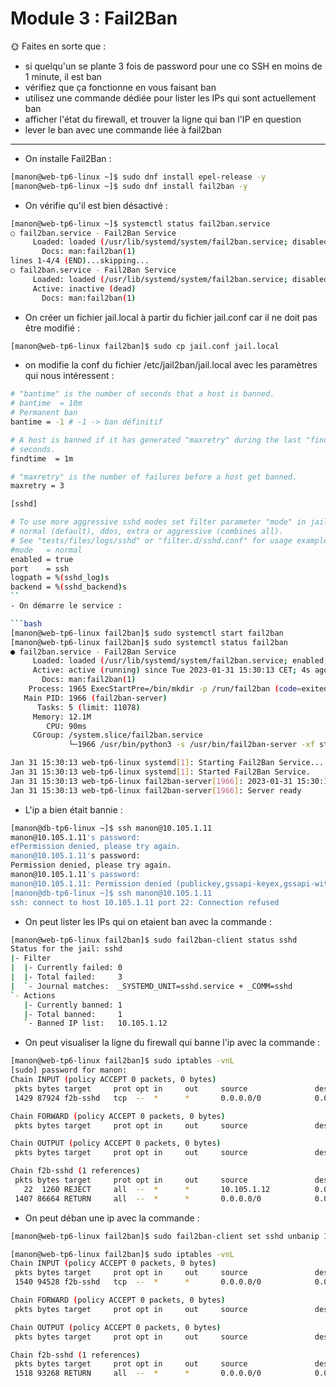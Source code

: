# Module 3 : Fail2Ban

🌞 Faites en sorte que :

- si quelqu'un se plante 3 fois de password pour une co SSH en moins de 1 minute, il est ban
- vérifiez que ça fonctionne en vous faisant ban
- utilisez une commande dédiée pour lister les IPs qui sont actuellement ban
- afficher l'état du firewall, et trouver la ligne qui ban l'IP en question
- lever le ban avec une commande liée à fail2ban
-------------------------------------------------------------
- On installe Fail2Ban :
```bash
[manon@web-tp6-linux ~]$ sudo dnf install epel-release -y
[manon@web-tp6-linux ~]$ sudo dnf install fail2ban -y
```
- On vérifie qu'il est bien désactivé :
```bash
[manon@web-tp6-linux ~]$ systemctl status fail2ban.service
○ fail2ban.service - Fail2Ban Service
     Loaded: loaded (/usr/lib/systemd/system/fail2ban.service; disabled; vendor preset: di>     Active: inactive (dead)
       Docs: man:fail2ban(1)
lines 1-4/4 (END)...skipping...
○ fail2ban.service - Fail2Ban Service
     Loaded: loaded (/usr/lib/systemd/system/fail2ban.service; disabled; vendor preset: disabled)
     Active: inactive (dead)
       Docs: man:fail2ban(1)
```
- On créer un fichier jail.local à partir du fichier jail.conf car il ne doit pas être modifié :
```bash
[manon@web-tp6-linux fail2ban]$ sudo cp jail.conf jail.local
```
- on modifie la conf du fichier /etc/jail2ban/jail.local avec les paramètres qui nous intéressent :
```bash
# "bantime" is the number of seconds that a host is banned.
# bantime  = 10m
# Permanent ban
bantime = -1 # -1 -> ban définitif 

# A host is banned if it has generated "maxretry" during the last "findtime"
# seconds.
findtime  = 1m

# "maxretry" is the number of failures before a host get banned.
maxretry = 3
```

```bash
[sshd]

# To use more aggressive sshd modes set filter parameter "mode" in jail.local:
# normal (default), ddos, extra or aggressive (combines all).
# See "tests/files/logs/sshd" or "filter.d/sshd.conf" for usage example and details.
#mode   = normal
enabled = true
port    = ssh
logpath = %(sshd_log)s
backend = %(sshd_backend)s
``
- On démarre le service :

```bash
[manon@web-tp6-linux fail2ban]$ sudo systemctl start fail2ban
[manon@web-tp6-linux fail2ban]$ sudo systemctl status fail2ban
● fail2ban.service - Fail2Ban Service
     Loaded: loaded (/usr/lib/systemd/system/fail2ban.service; enabled; vendor preset: disabled)
     Active: active (running) since Tue 2023-01-31 15:30:13 CET; 4s ago
       Docs: man:fail2ban(1)
    Process: 1965 ExecStartPre=/bin/mkdir -p /run/fail2ban (code=exited, status=0/SUCCESS)
   Main PID: 1966 (fail2ban-server)
      Tasks: 5 (limit: 11078)
     Memory: 12.1M
        CPU: 90ms
     CGroup: /system.slice/fail2ban.service
             └─1966 /usr/bin/python3 -s /usr/bin/fail2ban-server -xf start

Jan 31 15:30:13 web-tp6-linux systemd[1]: Starting Fail2Ban Service...
Jan 31 15:30:13 web-tp6-linux systemd[1]: Started Fail2Ban Service.
Jan 31 15:30:13 web-tp6-linux fail2ban-server[1966]: 2023-01-31 15:30:13,637 fail2ban.configreader   [1966]: WARNING 'allowipv6' not defined in 'Definition'. Using default one: 'auto'
Jan 31 15:30:13 web-tp6-linux fail2ban-server[1966]: Server ready
```
- L'ip a bien était bannie :
```bash
[manon@db-tp6-linux ~]$ ssh manon@10.105.1.11
manon@10.105.1.11's password:
efPermission denied, please try again.
manon@10.105.1.11's password:
Permission denied, please try again.
manon@10.105.1.11's password:
manon@10.105.1.11: Permission denied (publickey,gssapi-keyex,gssapi-with-mic,password).
[manon@db-tp6-linux ~]$ ssh manon@10.105.1.11
ssh: connect to host 10.105.1.11 port 22: Connection refused
```
- On peut lister les IPs qui on etaient ban avec la commande :
```bash
[manon@web-tp6-linux fail2ban]$ sudo fail2ban-client status sshd
Status for the jail: sshd
|- Filter
|  |- Currently failed: 0
|  |- Total failed:     3
|  `- Journal matches:  _SYSTEMD_UNIT=sshd.service + _COMM=sshd
`- Actions
   |- Currently banned: 1
   |- Total banned:     1
   `- Banned IP list:   10.105.1.12
```
- On peut visualiser la ligne du firewall qui banne l'ip avec la commande :
```bash
[manon@web-tp6-linux fail2ban]$ sudo iptables -vnL
[sudo] password for manon:
Chain INPUT (policy ACCEPT 0 packets, 0 bytes)
 pkts bytes target     prot opt in     out     source               destination
 1429 87924 f2b-sshd   tcp  --  *      *       0.0.0.0/0            0.0.0.0/0            multiport dports 22

Chain FORWARD (policy ACCEPT 0 packets, 0 bytes)
 pkts bytes target     prot opt in     out     source               destination

Chain OUTPUT (policy ACCEPT 0 packets, 0 bytes)
 pkts bytes target     prot opt in     out     source               destination

Chain f2b-sshd (1 references)
 pkts bytes target     prot opt in     out     source               destination
   22  1260 REJECT     all  --  *      *       10.105.1.12          0.0.0.0/0            reject-with icmp-port-unreachable
 1407 86664 RETURN     all  --  *      *       0.0.0.0/0            0.0.0.0/0
```
- On peut déban une ip avec la commande :
```bash
[manon@web-tp6-linux fail2ban]$ sudo fail2ban-client set sshd unbanip 10.105.1.12
```
```bash
[manon@web-tp6-linux fail2ban]$ sudo iptables -vnL
Chain INPUT (policy ACCEPT 0 packets, 0 bytes)
 pkts bytes target     prot opt in     out     source               destination
 1540 94528 f2b-sshd   tcp  --  *      *       0.0.0.0/0            0.0.0.0/0            multiport dports 22

Chain FORWARD (policy ACCEPT 0 packets, 0 bytes)
 pkts bytes target     prot opt in     out     source               destination

Chain OUTPUT (policy ACCEPT 0 packets, 0 bytes)
 pkts bytes target     prot opt in     out     source               destination

Chain f2b-sshd (1 references)
 pkts bytes target     prot opt in     out     source               destination
 1518 93268 RETURN     all  --  *      *       0.0.0.0/0            0.0.0.0/0
 ```
